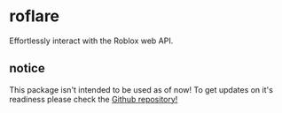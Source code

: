 # roflare
Effortlessly interact with the Roblox web API.

## notice
This package isn't intended to be used as of now! To get updates on it's readiness please check the [Github repository!](https://github.com/roblox-js/core)